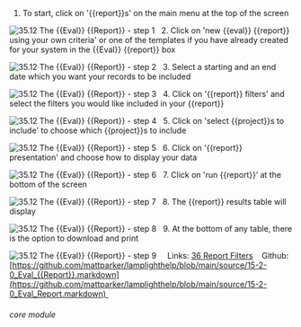 #  

  
1. To start, click on &#039;{{report}}s&#039; on the main menu at the top of the screen 

![35.12 The {{Eval}} {{Report}}  - step 1](35.12_The_Evaluation_Report__im_1.png)
 
2. Click on &#039;new {{eval}} {{report}} using your own criteria&#039; or one of the templates if you have already created for your system in the {{Eval}} {{report}} box 

![35.12 The {{Eval}} {{Report}}  - step 2](35.12_The_Evaluation_Report__im_2.png)
 
3. Select a starting and an end date which you want your records to be included 

![35.12 The {{Eval}} {{Report}}  - step 3](35.12_The_Evaluation_Report__im_3.png)
 
4. Click on &#039;{{report}} filters&#039; and select the filters you would like included in your {{report}} 

![35.12 The {{Eval}} {{Report}}  - step 4](35.12_The_Evaluation_Report__im_4.png)
 
5. Click on &#039;select {{project}}s to include&#039; to choose which {{project}}s to include 

![35.12 The {{Eval}} {{Report}}  - step 5](35.12_The_Evaluation_Report__im_5.png)
 
6. Click on &#039;{{report}} presentation&#039; and choose how to display your data 

![35.12 The {{Eval}} {{Report}}  - step 6](35.12_The_Evaluation_Report__im_6.png)
 
7. Click on &#039;run {{report}}’ at the bottom of the screen

![35.12 The {{Eval}} {{Report}}  - step 7](35.12_The_Evaluation_Report__im_7.png)
 
8. The {{report}} results table will display 

![35.12 The {{Eval}} {{Report}}  - step 8](35.12_The_Evaluation_Report__im_8.png)
 
9. At the bottom of any table, there is the option to download and print 

![35.12 The {{Eval}} {{Report}}  - step 9](35.12_The_Evaluation_Report__im_9.png)
 
 
Links: [36 Report Filters](/help/index/p/36) 
 
Github: [https://github.com/mattparker/lamplighthelp/blob/main/source/15-2-0_Eval_{{Report}}.markdown](https://github.com/mattparker/lamplighthelp/blob/main/source/15-2-0_Eval_Report.markdown) 
 


###### core module